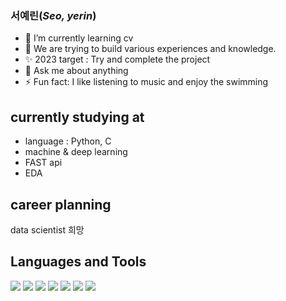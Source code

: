 ### 서예린(_Seo, yerin_) 

- 🌱 I’m currently learning cv
- 🌈 We are trying to build various experiences and knowledge.
- ✨ 2023 target : Try and complete the project
- 💬 Ask me about anything
- ⚡ Fun fact: I like listening to music and enjoy the swimming

## currently studying at

- language : Python, C
- machine & deep learning
- FAST api
- EDA

## career planning
data scientist 희망

## Languages and Tools
<a href="#"><img src="https://img.shields.io/badge/C-A8B9CC?style=flat&logo=C&logoColor=white"/></a>
<a href="#"><img src="https://img.shields.io/badge/Python-A8B9CC?style=flat&logo=Python&logoColor=skyblue"/></a>
<a href="#"><img src="https://img.shields.io/badge/Visual Studio-5C2D91?style=flat-square&logo=Visual-Studio&logoColor=purple"/></a>
<a href="#"><img src="https://img.shields.io/badge/Visual Studio Code-007ACC?style=flat-square&logo=Visual-Studio-Code&logoColor=blue"/></a>
<a href="#"><img src="https://img.shields.io/badge/Slack-4A154B?style=flat-square&logo=Slack&logoColor=white"/></a>
<a href="#"><img src="https://img.shields.io/badge/Github-181717?style=flat-square&logo=Github&logoColor=gray"/></a>
<a href="#"><img src="https://img.shields.io/badge/Pycharm-A8B9CC?style=flat-square&logo=Pycharm&logoColor=white"/></a>
